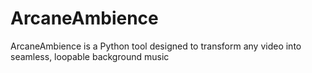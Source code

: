 # ArcaneAmbience
ArcaneAmbience is a Python tool designed to transform any video into seamless, loopable background music
